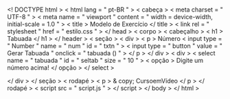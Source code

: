 # 
<! DOCTYPE html >
< html  lang = " pt-BR " >
< cabeça >
    < meta  charset = " UTF-8 " >
    < meta  name = " viewport " content = " width = device-width, initial-scale = 1.0 " >
    < title > Modelo de Exercício </ title >
    < link  rel = " stylesheet " href = " estilo.css " >
</ head >
< corpo > 
    < cabeçalho >
        < h1 > Tabuada </ h1 >
    </ header >
    < seção >
< div >
< p > Número   < input  type = " Number " name = " num " id = " txtn " >
< input  type = " button " value = " Gerar Tabuada " onclick = " tabuada () " > </ p >
</ div >
< div >
< select  name = " tabuada " id = " seltab " size = " 10 " >
    < opção > Digite um número acima! </ opção >
</ select >

</ div >
</ seção >
< rodapé >
        < p > & copy; CursoemVídeo </ p >
    </ rodapé >
    < script  src = " script.js " > </ script >
</ body >
</ html >

